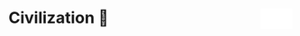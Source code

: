 # Civilization 🗽 <img src="https://raw.githubusercontent.com/pexcn/pexcn/master/a4.png" width="56px" align="right">
